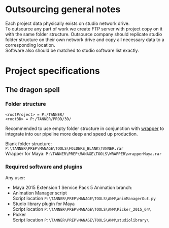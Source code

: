 # Outsourcing general notes
Each project data physically exists on studio network drive.  
To outsource any part of work we create FTP server with project copy on it with the same folder structure. Outsource company should replicate studio folder structure on their own network drive and copy all necessary data to a corresponding location.  
Software also should be matched to studio software list exactly.  

# Project specifications
## The dragon spell
### Folder structure
`<rootProject> = P:/TANNER/`  
`<root3D> = P:/TANNER/PROD/3D/`  

Recommended to use empty folder structure in conjunction with [wrapper](02-codex-dna#running-maya-and-nuke-with-wrappers) to integrate into our pipeline more deep and speed up production.

Blank folder structure: `P:\TANNER\PREP\MANAGE\TOOLS\FOLDERS_BLANK\TANNER.rar`  
Wrapper for Maya: `P:\TANNER\PREP\MANAGE\TOOLS\WRAPPER\wrapperMaya.rar`

### Required software and plugins
Any user:
- Maya 2015 Extension 1 Service Pack 5
Animation branch:  
- Animation Manager script  
Script location `P:\TANNER\PREP\MANAGE\TOOLS\ANM\animManagerOut.py` 
- Studio library plugin for Maya  
Script location `P:\TANNER\PREP\MANAGE\TOOLS\ANM\Picker_2015_64\`
- Picker  
Script location `P:\TANNER\PREP\MANAGE\TOOLS\ANM\studiolibrary\`